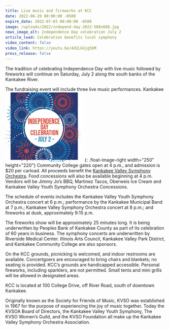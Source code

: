 ```yaml
---
title: Live music and fireworks at KCC
date: 2022-06-20 00:00:00 -0500
expire_date: 2022-07-03 00:00:00 -0500
image: /uploads/2022/independ-day-2022-580x688.jpg
news_image_alt: Independence Day celebration July 2
article_lead: Celebration benefits local symphony
video_content: false
video_link: https://youtu.be/4d2LkGjg5bM
press_release: false
---
```

The tradition of celebrating Independence Day with live music followed by fireworks will continue on Saturday, July 2 along the south banks of the Kankakee River.

The fundraising event will include three live music performances. Kankakee![](/uploads/2022/independenceday2022-250x220.jpg){: .float-image-right width="250" height="220"} Community College gates open at 4 p.m., and admission is $20 per carload. All proceeds benefit the [Kankakee Valley Symphony Orchestra](http://www.kvso.org/). Food concessions will also be available beginning at 4 p.m. Vendors will be Jimmy Jo’s BBQ, Martinez Tacos, Oberweis Ice Cream and Kankakee Valley Youth Symphony Orchestra Concessions.

The schedule of events includes the Kankakee Valley Youth Symphony Orchestra concert at 6 p.m.; performance by the Kankakee Municipal Band at 7 p.m.; Kankakee Valley Symphony Orchestra concert at 8 p.m.; and fireworks at dusk, approximately 9:15 p.m.

The fireworks show will be approximately 25 minutes long. It is being underwritten by Peoples Bank of Kankakee County as part of its celebration of 60 years in business. The symphony concerts are underwritten by Riverside Medical Center. Illinois Arts Council, Kankakee Valley Park District, and Kankakee Community College are also sponsors.

On the KCC grounds, picnicking is welcomed, and indoor restrooms are available. Concertgoers are encouraged to bring chairs and blankets; no seating is provided. KCC’s grounds are handicapped accessible. Personal fireworks, including sparklers, are not permitted. Small tents and mini grills will be allowed in designated areas.

KCC is located at 100 College Drive, off River Road, south of downtown Kankakee.

Originally known as the Society for Friends of Music, KVSO was established in 1967 for the purpose of experiencing the joy of music together. Today the KVSOA Board of Directors, the Kankakee Valley Youth Symphony, The KVSO Women’s Guild, and the KVSO Foundation all make up the Kankakee Valley Symphony Orchestra Association.
